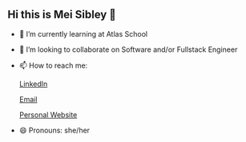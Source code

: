 ## Hi this is Mei Sibley 👋

- 🌱 I’m currently learning at Atlas School
- 👯 I’m looking to collaborate on Software and/or Fullstack Engineer
- 📫 How to reach me:

  [LinkedIn](https://www.linkedin.com/in/mei-sibley/)
  
  [Email](mei.sibley@atlasschool.com)
  
  [Personal Website](https://meisibley.github.io/)
- 😄 Pronouns: she/her
